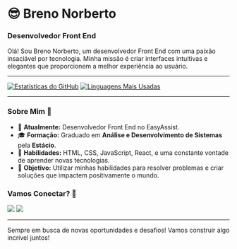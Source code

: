 # 😎 Breno Norberto
### Desenvolvedor Front End

Olá! Sou Breno Norberto, um desenvolvedor Front End com uma paixão insaciável por tecnologia. Minha missão é criar interfaces intuitivas e elegantes que proporcionem a melhor experiência ao usuário.

---

[![Estatísticas do GitHub](https://github-readme-stats.vercel.app/api?username=brenonorberto&show_icons=true&theme=dracula&custom_title=Breno%20Norberto)](https://github.com/anuraghazra/github-readme-stats)
[![Linguagens Mais Usadas](https://github-readme-stats.vercel.app/api/top-langs/?username=brenonorberto&theme=dracula&layout=compact&custom_title=Minhas%20Linguagens%20Mais%20Utilizadas)](https://github.com/anuraghazra/github-readme-stats)

---

### Sobre Mim 📃

- 🔭 **Atualmente:** Desenvolvedor Front End no EasyAssist.
- 🎓 **Formação:** Graduado em **Análise e Desenvolvimento de Sistemas** pela **Estácio**.
- 🌟 **Habilidades:** HTML, CSS, JavaScript, React, e uma constante vontade de aprender novas tecnologias.
- 🚀 **Objetivo:** Utilizar minhas habilidades para resolver problemas e criar soluções que impactem positivamente o mundo.

### Vamos Conectar? 🚀

  [![](https://img.shields.io/badge/Linkedin-Let's%20be%20friends%20-blue)](https://www.linkedin.com/in/brenonorberto/)
  [![](https://img.shields.io/badge/Gmail-Breno%20Norberto%20-lightgrey)](mailto:brenonorberto@gmail.com)

---

Sempre em busca de novas oportunidades e desafios! Vamos construir algo incrível juntos!


<!--
# :sunglasses: Breno Norberto
Desenvolvedor Front End

Sou apaixonado por tecnologia, estou sempre em constate evolução, buscando aprimorar meus conhecimentos e adquirir novos!
---
[![Anurag's github stats](https://github-readme-stats.vercel.app/api?username=brenonorberto&show_icons=true&theme=dracula&custom_title=Breno%20Norberto)](https://github.com/anuraghazra/github-readme-stats) [![Top Langs](https://github-readme-stats.vercel.app/api/top-langs/?username=brenonorberto&theme=dracula&layout=compact&custom_title=Minhas%20linguagens%20mais%20utilizadas)](https://github.com/anuraghazra/github-readme-stats)
---
### Segue um resuminho. 📃

- 🔭 Atualmente estou como **Desenvolvedor FrontEnd**, continuo estudando para aprimorar os conhecimentos já adquiridos, e buscando aprender novas tecnologias que possam impulsionar minha carreira.
- 🌱 Sou formado em **Análise e Desenvolvimento de Sistemas** pela **Estácio**.

### Bora fazer Networking? 🚀

  [![](https://img.shields.io/badge/Linkedin-Let's%20be%20friends%20-blue)](https://www.linkedin.com/in/brenonorberto/)
  [![](https://img.shields.io/badge/Gmail-Breno%20Norberto%20-lightgrey)](mailto:brenonorberto@gmail.com)
 




